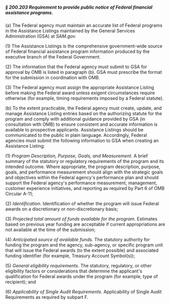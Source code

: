 ##### § 200.203 Requirement to provide public notice of Federal financial assistance programs. #####

(a) The Federal agency must maintain an accurate list of Federal programs in the Assistance Listings maintained by the General Services Administration (GSA) at *SAM.gov.*

(1) The Assistance Listings is the comprehensive government-wide source of Federal financial assistance program information produced by the executive branch of the Federal Government.

(2) The information that the Federal agency must submit to GSA for approval by OMB is listed in paragraph (b). GSA must prescribe the format for the submission in coordination with OMB.

(3) The Federal agency must assign the appropriate Assistance Listing before making the Federal award unless exigent circumstances require otherwise (for example, timing requirements imposed by a Federal statute).

(b) To the extent practicable, the Federal agency must create, update, and manage Assistance Listing entries based on the authorizing statute for the program and comply with additional guidance provided by GSA (in consultation with OMB) to ensure consistent and accurate information is available to prospective applicants. Assistance Listings should be communicated to the public in plain language. Accordingly, Federal agencies must submit the following information to GSA when creating an Assistance Listing:

(1) *Program Description, Purpose, Goals, and Measurement.* A brief summary of the statutory or regulatory requirements of the program and its intended outcome. Where appropriate, the program description, purpose, goals, and performance measurement should align with the strategic goals and objectives within the Federal agency's performance plan and should support the Federal agency's performance measurement, management, customer experience initiatives, and reporting as required by Part 6 of OMB Circular A-11;

(2) *Identification.* Identification of whether the program will issue Federal awards on a discretionary or non-discretionary basis;

(3) *Projected total amount of funds available for the program.* Estimates based on previous year funding are acceptable if current appropriations are not available at the time of the submission;

(4) *Anticipated source of available funds.* The statutory authority for funding the program and the agency, sub-agency, or specific program unit that will issue the Federal awards (to the extent possible) and associated funding identifier (for example, Treasury Account Symbol(s));

(5) *General eligibility requirements.* The statutory, regulatory, or other eligibility factors or considerations that determine the applicant's qualification for Federal awards under the program (for example, type of recipient); and

(6) *Applicability of Single Audit Requirements.* Applicability of Single Audit Requirements as required by subpart F.